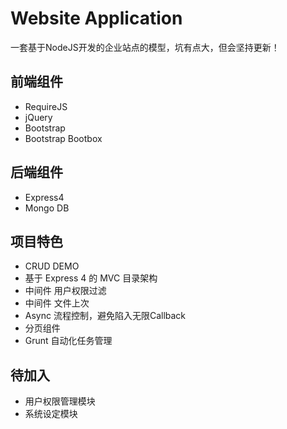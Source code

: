 # Website Application 

一套基于NodeJS开发的企业站点的模型，坑有点大，但会坚持更新！

## 前端组件

* RequireJS
* jQuery
* Bootstrap
* Bootstrap Bootbox

## 后端组件

* Express4
* Mongo DB

## 项目特色

* CRUD DEMO
* 基于 Express 4 的 MVC 目录架构
* 中间件 用户权限过滤
* 中间件 文件上次
* Async 流程控制，避免陷入无限Callback
* 分页组件
* Grunt 自动化任务管理

## 待加入

* 用户权限管理模块
* 系统设定模块

